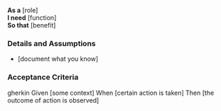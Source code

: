 **As a** [role]  
**I need** [function]  
**So that** [benefit]  

### Details and Assumptions
* [document what you know]

### Acceptance Criteria     
gherkin
Given [some context]
When [certain action is taken]
Then [the outcome of action is observed]
